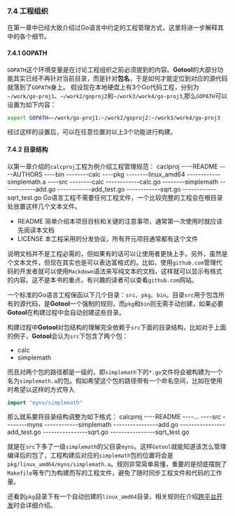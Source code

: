 ### 7.4 工程组织
在第一章中已经大致介绍过Go语言中约定的工程管理方式，这里将进一步解释其中的各个细节。

#### 7.4.1 GOPATH
`GOPATH`这个环境变量是在讨论工程组织之前必须提到的内容。**Gotool**的大部分功能其实已经不再针对当前目录，而是针对**包名**，于是如何才能定位到对应的源代码就落到了`GOPATH`身上。
假设现在本地硬盘上有3个Go代码工程，分别为`~/work/go-proj1`、`~/work2/goproj2`和`~/work3/work4/go-proj3`,那么`GOPATH`可以设置为如下内容：
```bash
export GOPATH=~/work/go-proj1:~/work2/goproj2:~/work3/work4/go-proj3
```
经过这样的设置后，可以在任意位置对以上3个功能进行构建。

#### 7.4.2 目录结构
以第一章介绍的`calcproj`工程为例介绍工程管理规范：
caclproj
----README
----AUTHORS
----bin
--------calc
----pkg
--------linux_amd64
------------simplemath.a
----src
--------calc
------------calc.go
--------simplemath
------------add.go
------------add_test.go
------------sqrt.go
------------sqrt_test.go
Go语言工程不需要任何工程文件，一个比较完整的工程会在根目录处放置这样几个文本文件。
* README  简单介绍本项目目标和关键的注意事项，通常第一次使用时就应该先阅读本文档
* LICENSE 本工程采用的分发协议，所有开元项目通常都有这个文件

说明文档并不是工程必需的，但如果有的话可以让使用者更快上手。另外，虽然是个文本文件，但现在其实也是可以表达富格式的。比如，使用`github.com`管理代码的开发者就可以使用`Mackdown`语法来写纯文本的文档，这样就可以显示有格式的内容。这不是本书的重点，有兴趣的读者可以查看`github.com`网站。

一个标准的Go语言工程保函以下几个目录：`src`、`pkg`、`bin`。目录`src`用于包含所有的源代码，是**Gotool**一个强制的规则，而`pkg`和`bin`则无需手动创建，如果必要**Gotool**在构建过程中会自动创建这些目录。

构建过程中**Gotool**对包结构的理解完全依赖于`src`下面的目录结构，比如对于上面的例子，**Gotool**会认为`src`下包含了两个包：
* calc
* simplemath

而且对两个包的路径都是一级的，即`simplemath`下的`*.go`文件将会被构建为一个名为`simplemath.a`的包。假如希望这个包的路径带有一个命名空间，比如在使用时希望以这样的方式导入
```go
import "myns/simplemath"
```
那么就系要将目录结构调整为如下格式：
calcproj
----README
----...
----src
--------myns
------------simplemath
----------------add.go
----------------add_test.go
----------------sqrt.go
----------------sqrt_test.go

就是在`src`下多了一级`simplemath`的父目录`myns`。这样`Gotool`就能知道该怎么管理编译后的包了，工程构建后对应的`simplemath`包的位置将会是`pkg/linux_amd64/myns/simplemath.a`。规则非常简单易懂，重要的是彻底摆脱了`Makefile`等专门为构建而写的工程文件，避免了随时同步工程文件和代码的工作量。

还看到`pkg`目录下有一个自动创建的`linux_amd64`目录，相关规则在介绍[跨平台开发](https://github.com/Lynn--/TheGoProgrammingLanguage/blob/master/Seven.EngineeringManagement/Cross-platformDevelopment7.md)时会详细介绍。